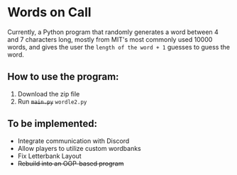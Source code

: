 # Words on Call
Currently, a Python program that randomly generates a word between 4 and 7 characters long, mostly from MIT's most commonly used 10000 words, and gives the user the `length of the word + 1` guesses to guess the word. 
## How to use the program:
1. Download the zip file
1. Run ~~`main.py`~~ `wordle2.py`
## To be implemented:
- Integrate communication with Discord
- Allow players to utilize custom wordbanks
- Fix Letterbank Layout
- ~~Rebuild into an OOP-based program~~
